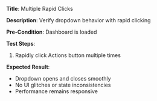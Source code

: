 **Title**: Multiple Rapid Clicks

**Description**: Verify dropdown behavior with rapid clicking

**Pre-Condition**: Dashboard is loaded

**Test Steps**:
1. Rapidly click Actions button multiple times

**Expected Result**:
- Dropdown opens and closes smoothly
- No UI glitches or state inconsistencies
- Performance remains responsive